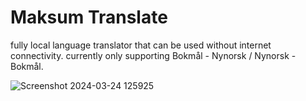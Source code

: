 # Maksum Translate

fully local language translator that can be used without internet connectivity.
currently only supporting Bokmål - Nynorsk / Nynorsk - Bokmål.

![Screenshot 2024-03-24 125925](https://github.com/HMaksumic/Translator/assets/162747280/7c0373cf-bb49-4cd0-828a-8689001ca202)

